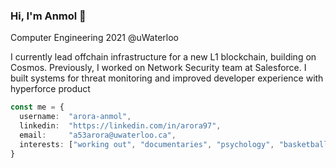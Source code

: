 ### Hi, I'm Anmol :wave:

Computer Engineering 2021 @uWaterloo

I currently lead offchain infrastructure for a new L1 blockchain, building on Cosmos. Previously, I worked on Network Security team at Salesforce. I built systems for threat monitoring and improved developer experience with hyperforce product



```typescript
const me = {
  username:  "arora-anmol",
  linkedin:  "https://linkedin.com/in/arora97",
  email:     "a53arora@uwaterloo.ca",
  interests: ["working out", "documentaries", "psychology", "basketball", "writing"] 
}
```
